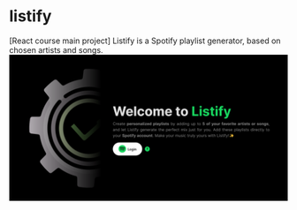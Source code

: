 # listify
[React course main project]
Listify is a Spotify playlist generator, based on chosen artists and songs.
![screenshot from program](https://github.com/gulyasbence03/listify/blob/main/screenshot.png)
